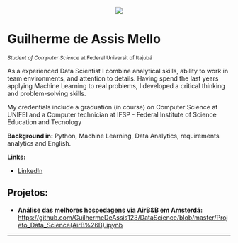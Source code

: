
<p align="center">
  <img src="https://as1.ftcdn.net/jpg/02/09/21/48/500_F_209214808_hGRtgY7FkyigiC7m2ZdUWU6GnXZi81Cf.jpg">
</p>

# Guilherme de Assis Mello
<sub>*Student of Computer Science* at Federal Universit of Itajubá</sub>

As a experienced Data Scientist I combine analytical skills, ability to work in team environments, and attention to details. Having spend the last years applying Machine Learning to real problems, I developed a critical thinking and problem-solving skills.

My credentials include a graduation (in course) on Computer Science at UNIFEI and a Computer technician at IFSP - Federal Institute of Science Education and Tecnology

**Background in:** Python, Machine Learning, Data Analytics, requirements analytics and English.

**Links:**
* [LinkedIn](https://www.linkedin.com/in/guilherme-de-assis-mello-763a4a199/)

## Projetos:

* **Análise das melhores hospedagens via AirB&B em Amsterdã:** https://github.com/GuilhermeDeAssis123/DataScience/blob/master/Projeto_Data_Science(AirB%26B).ipynb


---




